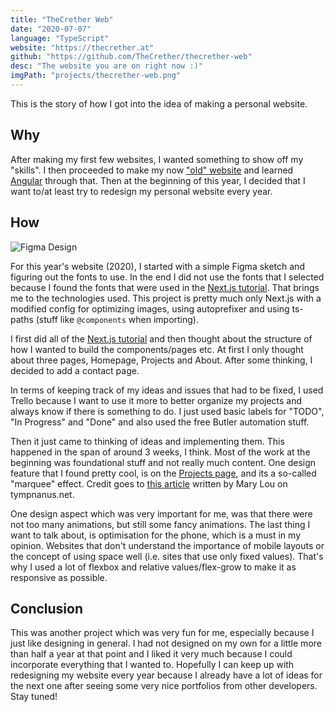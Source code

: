 ```yaml
---
title: "TheCrether Web"
date: "2020-07-07"
language: "TypeScript"
website: "https://thecrether.at"
github: "https://github.com/TheCrether/thecrether-web"
desc: "The website you are on right now :)"
imgPath: "projects/thecrether-web.png"
---
```


This is the story of how I got into the idea of making a personal website.

## Why

After making my first few websites, I wanted something to show off my "skills". I then proceeded to make my now ["old" website][1] and learned [Angular][2] through that.
Then at the beginning of this year, I decided that I want to/at least try to redesign my personal website every year.

## How

<div class="image">
<img src="/images/projects/thecrether-web-figma.png" alt="Figma Design">
</div>

For this year's website (2020), I started with a simple Figma sketch and figuring out the fonts to use. In the end I did not use the fonts that I selected because I found the fonts that were used in the [Next.js tutorial][3]. That brings me to the technologies used. This project is pretty much only Next.js with a modified config for optimizing images, using autoprefixer and using ts-paths (stuff like `@components` when importing).

I first did all of the [Next.js tutorial][3] and then thought about the structure of how I wanted to build the components/pages etc. At first I only thought about three pages, Homepage, Projects and About. After some thinking, I decided to add a contact page.

In terms of keeping track of my ideas and issues that had to be fixed, I used Trello because I want to use it more to better organize my projects and always know if there is something to do. I just used basic labels for "TODO", "In Progress" and "Done" and also used the free Butler automation stuff.

Then it just came to thinking of ideas and implementing them. This happened in the span of around 3 weeks, I think. Most of the work at the beginning was foundational stuff and not really much content. One design feature that I found pretty cool, is on the [Projects page][4], and its a so-called "marquee" effect. Credit goes to [this article][5] written by Mary Lou on tympnanus.net.

One design aspect which was very important for me, was that there were not too many animations, but still some fancy animations. The last thing I want to talk about, is optimisation for the phone, which is a must in my opinion. Websites that don't understand the importance of mobile layouts or the concept of using space well (i.e. sites that use only fixed values). That's why I used a lot of flexbox and relative values/flex-grow to make it as responsive as possible.

## Conclusion

This was another project which was very fun for me, especially because I just like designing in general. I had not designed on my own for a little more than half a year at that point and I liked it very much because I could incorporate everything that I wanted to. Hopefully I can keep up with redesigning my website every year because I already have a lot of ideas for the next one after seeing some very nice portfolios from other developers. Stay tuned!

[1]: https://github.com/TheCrether/thecrether-web/tree/2019
[2]: https://angular.io
[3]: https://nextjs.org/learn/basics/create-nextjs-app
[4]: /projects
[5]: https://tympanus.net/codrops/2020/03/31/css-only-marquee-effect/
